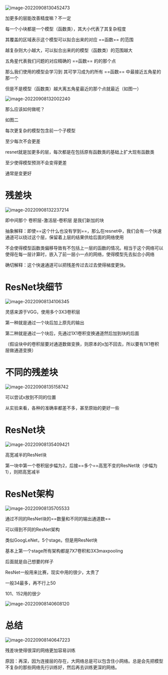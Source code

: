 ![image-20220908130452473](D:\论文\截图\image-20220908130452473.png)

加更多的层能改善精度嘛？不一定



每一个小块都是一个模型（函数类），其大小代表了其复杂程度

其覆盖的区域表示这个模型可以拟合出来的对应   ==函数==   的范围

越复杂则大小越大，可以拟合出来的的模型（函数类）的范围越大



五角星代表我们问题的对应精确的   ==函数==   的的那个点

那么我们使用的模型会学习到  其可学习成为的所有   ==函数==   中最接近五角星的那一个

但是不是模型（函数类）越大离五角星最近的那个点就最近（如图一）

![image-20220908132002240](D:\论文\截图\image-20220908132002240.png)

那么应该如何做呢？

如图二

每次更复杂的模型包含前一个子模型

至少每次不会更差

resnet就是加更多的层，每次都是在包括原有函数类的基础上扩大现有函数类

至少使得模型预测不会变得更差

通常是变更好

# 残差块

![image-20220908132237214](D:\论文\截图\image-20220908132237214.png)

即中间那个  卷积层-激活层-卷积层  是我们新加的块

抽象解释：即使==这个什么也没有学到==，那么在resnet中，我们会有一个快速通道可以绕过这个层，保留着上层的结果供给后面的网络使用

不会使得模型函数类偏移导致有不包括上一层的函数的情况。相当于这个网络可以使得在每一层计算时，嵌入了前一层小一点的网络，使得模型先去拟合小网络



确切解释：这个快速通道可以把残差传过去过去使得梯度更快。



# ResNet块细节

![image-20220908134106345](D:\论文\截图\image-20220908134106345.png)

灵感来源于VGG，使用多个3X3卷积层

第一种就是通过一个块后加上原先的输出



第二种就是通过一个块后，先通过1X1卷积变换通道然后加到块的后面

（假设块中的卷积层要对通道数做变换，则原本的x加不回去，所以要有1X1卷积层做通道变换）



# 不同的残差块

![image-20220908135158742](D:\论文\截图\image-20220908135158742.png)

可以尝试x放到不同的位置

从实验来看，各种的准确率都差不多，甚至原始的更好一些

# ResNet块

![image-20220908135409421](D:\论文\截图\image-20220908135409421.png)

高宽减半的ResNet块

第一块中第一个卷积层步幅为2，后接==多个==高宽不变的ResNet块（步幅为1），则把高宽减半



# ResNet架构

![image-20220908135705533](D:\论文\截图\image-20220908135705533.png)

通过不同的ResNet块的==数量和不同的输出通道数==

可以得到不同的ResNet架构



类似GoogLeNet，5个stage。但是用ResNet块



基本上第一个stage所有架构都是7X7卷积和3X3maxpooling

后面就是自己想要的样子



ResNet一般用来比赛，现实中用的很少，太贵了

一般34最多，再不行上50

101、152用的很少

![image-20220908140608120](D:\论文\截图\image-20220908140608120.png)

# 总结

![image-20220908140647223](D:\论文\截图\image-20220908140647223.png)

残差块使得很深的网络更加容易训练

原因：再深，因为连接层的存在，大网络总是可以包含住小网络。总是会先把模型不复杂的那些网络先行训练好，然后再去训练更深的网络。





































